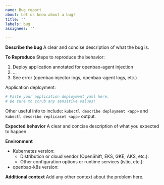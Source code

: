 ```yaml
---
name: Bug report
about: Let us know about a bug!
title: ''
labels: bug
assignees: ''

---
```


<!-- Please reserve GitHub issues for bug reports and feature requests.

Please note: We take OpenBao's security and our users' trust very seriously. If you believe you have found a security issue in OpenBao, _please responsibly disclose_ by contacting us at openbao-security@lists.lfedge.org.

-->

**Describe the bug**
A clear and concise description of what the bug is.

**To Reproduce**
Steps to reproduce the behavior:
1. Deploy application annotated for openbao-agent injection
2. ...
4. See error (openbao injector logs, openbao-agent logs, etc.)

Application deployment:

```yaml
# Paste your application deployment yaml here.
# Be sure to scrub any sensitive values!
```

Other useful info to include: `kubectl describe deployment <app>` and `kubectl describe replicaset <app>` output.

**Expected behavior**
A clear and concise description of what you expected to happen.

**Environment**
* Kubernetes version:
  * Distribution or cloud vendor (OpenShift, EKS, GKE, AKS, etc.):
  * Other configuration options or runtime services (istio, etc.):
* openbao-k8s version:

**Additional context**
Add any other context about the problem here.

